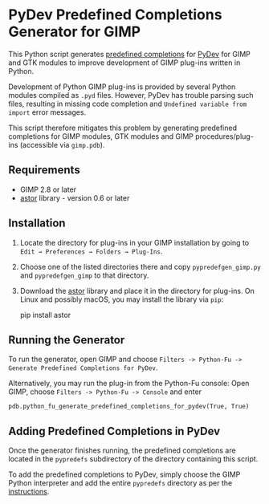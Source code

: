 PyDev Predefined Completions Generator for GIMP
===============================================

This Python script generates [predefined completions](http://www.pydev.org/manual_101_interpreter.html) for [PyDev](http://www.pydev.org/) for GIMP and GTK modules to improve development of GIMP plug-ins written in Python.

Development of Python GIMP plug-ins is provided by several Python modules compiled as `.pyd` files.
However, PyDev has trouble parsing such files, resulting in missing code completion and `Undefined variable from import` error messages.

This script therefore mitigates this problem by generating predefined completions for GIMP modules, GTK modules and GIMP procedures/plug-ins (accessible via `gimp.pdb`).


Requirements
------------

* GIMP 2.8 or later
* [astor](https://github.com/berkerpeksag/astor) library - version 0.6 or later


Installation
------------

1. Locate the directory for plug-ins in your GIMP installation by going to `Edit → Preferences → Folders → Plug-Ins`.
2. Choose one of the listed directories there and copy `pypredefgen_gimp.py` and `pypredefgen_gimp` to that directory.
3. Download the [astor](https://github.com/berkerpeksag/astor) library and place it in the directory for plug-ins. On Linux and possibly macOS, you may install the library via `pip`:
  
    pip install astor


Running the Generator
---------------------

To run the generator, open GIMP and choose `Filters -> Python-Fu -> Generate Predefined Completions for PyDev`.

Alternatively, you may run the plug-in from the Python-Fu console: Open GIMP, choose `Filters -> Python-Fu -> Console` and enter

    pdb.python_fu_generate_predefined_completions_for_pydev(True, True)


Adding Predefined Completions in PyDev
--------------------------------------

Once the generator finishes running, the predefined completions are located in the `pypredefs` subdirectory of the directory containing this script.

To add the predefined completions to PyDev, simply choose the GIMP Python interpreter and add the entire `pypredefs` directory as per the [instructions](http://www.pydev.org/manual_101_interpreter.html#PyDevInterpreterConfiguration-PredefinedCompletions).


